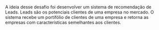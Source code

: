 A ideia desse desafio foi desenvolver um sistema de recomendação de Leads. Leads são os potenciais clientes de uma empresa no mercado. O sistema recebe um portifólio de clientes de uma empresa e retorna as empresas com características semelhantes aos clientes.
